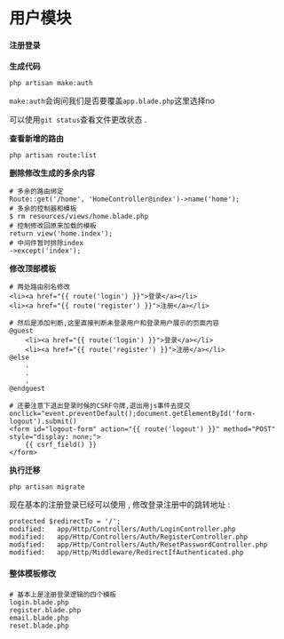 # 用户模块

#### 注册登录

**生成代码**

```
php artisan make:auth
```

`make:auth`会询问我们是否要覆盖`app.blade.php`这里选择no

可以使用`git status`查看文件更改状态 .

**查看新增的路由**

```
php artisan route:list
```

**删除修改生成的多余内容**

```
# 多余的路由绑定
Route::get('/home', 'HomeController@index')->name('home');
# 多余的控制器和模板
$ rm resources/views/home.blade.php
# 控制修改回原来加载的模板
return view('home.index');
# 中间件暂时排除index
->except('index');
```

**修改顶部模板**

```
# 两处路由别名修改
<li><a href="{{ route('login') }}">登录</a></li>
<li><a href="{{ route('register') }}">注册</a></li>

# 然后是添加判断,这里直接判断未登录用户和登录用户展示的页面内容
@guest
    <li><a href="{{ route('login') }}">登录</a></li>
    <li><a href="{{ route('register') }}">注册</a></li>
@else
    .
    .
    .
@endguest

# 还要注意下退出登录时候的CSRF令牌,退出用js事件去提交
onclick="event.preventDefault();document.getElementById('form-logout').submit()
<form id="logout-form" action="{{ route('logout') }}" method="POST" style="display: none;">
    {{ csrf_field() }}
</form>
```

**执行迁移**

```
php artisan migrate
```

现在基本的注册登录已经可以使用 , 修改登录注册中的跳转地址 : 

```
protected $redirectTo = '/';
modified:   app/Http/Controllers/Auth/LoginController.php
modified:   app/Http/Controllers/Auth/RegisterController.php
modified:   app/Http/Controllers/Auth/ResetPasswordController.php
modified:   app/Http/Middleware/RedirectIfAuthenticated.php
```

#### **整体模板修改**

```
# 基本上是注册登录逻辑的四个模板
login.blade.php
register.blade.php
email.blade.php
reset.blade.php
```




